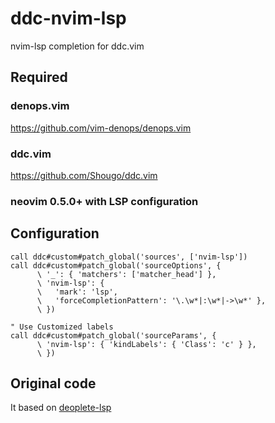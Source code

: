 # ddc-nvim-lsp

nvim-lsp completion for ddc.vim


## Required

### denops.vim

https://github.com/vim-denops/denops.vim

### ddc.vim

https://github.com/Shougo/ddc.vim

### neovim 0.5.0+ with LSP configuration


## Configuration

```vim
call ddc#custom#patch_global('sources', ['nvim-lsp'])
call ddc#custom#patch_global('sourceOptions', {
      \ '_': { 'matchers': ['matcher_head'] },
      \ 'nvim-lsp': {
      \   'mark': 'lsp',
      \   'forceCompletionPattern': '\.\w*|:\w*|->\w*' },
      \ })

" Use Customized labels
call ddc#custom#patch_global('sourceParams', {
      \ 'nvim-lsp': { 'kindLabels': { 'Class': 'c' } },
      \ })
```


## Original code

It based on [deoplete-lsp](https://github.com/deoplete-plugins/deoplete-lsp)

